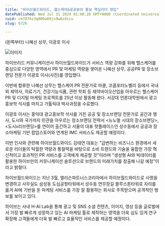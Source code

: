 ```yaml
---
title: "하이브월드와이드, 헬스케어&공공분야 홍보 핵심리더 영입"
datePublished: Wed Jul 31 2024 01:00:26 GMT+0000 (Coordinated Universal Time)
cuid: cm7076z3q000a09js9w8zdicu
slug: 6726

---
```



(왼쪽부터) 나혜선 상무, 이광호 이사

![이미지](https://cdn.hashnode.com/res/hashnode/image/upload/v1739261167443/9e3e2f88-8c8f-44fd-9abe-52b8655bba69.png)

하이브리드 커뮤니케이션사 하이브월드와이드가 서비스 역량 강화를 위해 헬스케어를 중심으로 다양한 영역에서 PR 및 마케팅 역량을 쌓아온 나혜선 상무, 공공PR 및 장소브랜딩 전문가 이광호 이사(사진)를 영입했다.

이번에 합류한 나혜선 상무는 헬스케어 PR 전문가로 마콜, 코콤포터노벨리 등에서 국내외 제약사, 의료기기, 건강기능식품, 관련 학회 등 제약바이오산업을 아우르는 헬스케어 PR 및 디지털 마케팅 프로젝트를 25년 이상 활동해 왔다. 서강대 언론대학원에서 광고홍보학 석사를 마치고 가톨릭대 박사과정을 수료했다.

이광호 이사는 홍익대 광고홍보학 석사를 거친 공공 및 장소브랜딩 전문가로 공간과 행사, 도시와 국가까지 민관을 아우르는 장소브랜딩 전략서 <뉴노멀 시대의 장소브랜딩>, <도시ⅹ리브랜딩>를 연이어 출간하고 서울의 대표 핫플레이스인 성수동에서 공공과 장소마케팅 기반 팝업스토어와 연계된 IMC 서비스도 제공할 예정이다.

이번 인사와 관련해 하이브월드와이드 김태연 대표는 "급변하는 비즈니스 환경에서 새로운 리더들의 탁월한 역량과 통찰력을 바탕으로 소비 트렌드와 기술을 융합한 가장 혁신적이고 효과적인 PR 서비스를 고객에게 제공할 것"이라며 "생성형 AI와 빅데이터를 활용한 하이브만의 커뮤니케이션 솔루션으로 브랜드의 미래가치를 창출해 나갈 예정"이라고 밝혔다.

하이브월드와이드는 지난 3월, 앨리슨파트너스코리아에서 하이브월드와이드로 사명을 변경하고 사무실도 삼성동 도심공항타워에서 성수동 연무장길 블루스톤타워로 자리를 옮겨 AI에 기반을 둔 마케팅 서비스를 가장 잘 활용하는 회사로 주목받으며 공격적인 행보를 보이고 있다.

하이브는 사내 H-AI Lab을 통해 광고 및 SNS 소셜 컨텐츠, 이미지, 영상 등을 글로벌에서 가장 발 빠르게 성장하고 있는 AI 마케팅 툴로 제작하는 영역을 더욱 심도 있게 연구 확장해 고객들에게 더욱 발 빠르고 효율적인 서비스를 제공할 예정이다.